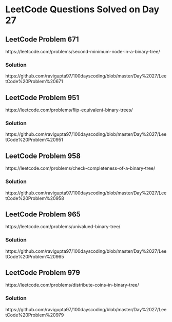 <h1>LeetCode Questions Solved on Day 27</h1>

<h2>LeetCode Problem 671</h2>  https://leetcode.com/problems/second-minimum-node-in-a-binary-tree/
<h3>Solution</h3>  https://github.com/ravigupta97/100dayscoding/blob/master/Day%2027/LeetCode%20Problem%20671

<h2>LeetCode Problem 951</h2>  https://leetcode.com/problems/flip-equivalent-binary-trees/
<h3>Solution</h3>  https://github.com/ravigupta97/100dayscoding/blob/master/Day%2027/LeetCode%20Problem%20951

<h2>LeetCode Problem 958</h2>  https://leetcode.com/problems/check-completeness-of-a-binary-tree/
<h3>Solution</h3>  https://github.com/ravigupta97/100dayscoding/blob/master/Day%2027/LeetCode%20Problem%20958

<h2>LeetCode Problem 965</h2>  https://leetcode.com/problems/univalued-binary-tree/
<h3>Solution</h3>  https://github.com/ravigupta97/100dayscoding/blob/master/Day%2027/LeetCode%20Problem%20965

<h2>LeetCode Problem 979</h2>  https://leetcode.com/problems/distribute-coins-in-binary-tree/
<h3>Solution</h3>  https://github.com/ravigupta97/100dayscoding/blob/master/Day%2027/LeetCode%20Problem%20979
